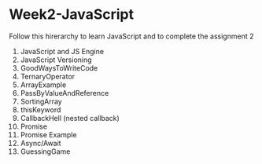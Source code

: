 # Week2-JavaScript

Follow this hirerarchy to learn JavaScript and to complete the assignment 2 

1. JavaScript and JS Engine
2. JavaScript Versioning
3. GoodWaysToWriteCode
4. TernaryOperator
5. ArrayExample
6. PassByValueAndReference
7. SortingArray
8. thisKeyword
9. CallbackHell (nested callback)
10. Promise
11. Promise Example
12. Async/Await
13. GuessingGame
   
